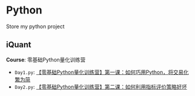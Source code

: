 # Python
Store my python project

## iQuant
**Course**: 零基础Python量化训练营
+ `Day1.py`: [【零基础Python量化训练营】第一课：如何巧用Python，将交易化繁为简](https://www.guosen.com.cn/gs/iquant/iQuantClassRoom_detail.html?channelid=000100010002000300020001&id=35035)
+ `Day2.py`: [【零基础Python量化训练营】第二课：如何利用指标评价策略好坏](https://www.guosen.com.cn/gs/iquant/iQuantClassRoom_detail.html?channelid=000100010002000300020001&id=35049)
